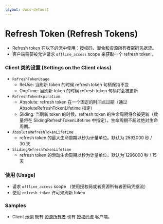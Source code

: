 ```yaml
---
layout: docs-default
---
```


# Refresh Token (Refresh Tokens)

- Refresh token 在以下的流中使用：授权码，混合和资源所有者密码凭据流。
- 客户端需要被允许请求 `offline_access` scope 来获取一个 refresh token 。

### Client 类的设置 (Settings on the Client class)
- `RefreshTokenUsage` 
    - ReUse: 当刷新 token 的时候 refresh token 句柄保持不变
    - OneTime: 当刷新 token 的时候 refresh token 句柄将会被更新
- `RefreshTokenExpiration`
    - Absolute: refresh token 在一个固定的时间点过期（通过 AbsoluteRefreshTokenLifetime 指定）
    - Sliding: 当刷新 token 的时候，refresh token 的生命周期将会被更新（数量将在 SlidingRefreshTokenLifetime 中指定）。生命周期不超过绝对生命周期。
- `AbsoluteRefreshTokenLifetime`
    - refresh token 的最大生命周期以秒为计量单位。默认为 2592000 秒 / 30 天
- `SlidingRefreshTokenLifetime`
    - refresh token 的滑动生命周期以秒为计量单位。默认为 1296000 秒 / 15 天

### 使用 (Usage)

- 请求 `offline_access` scope （使用授权码或者资源所有者密码凭据流）
- 使用 `refresh_token` 许可来刷新 token 


### Samples

- Client [示例](https://github.com/IdentityServer/IdentityServer3.Samples/tree/master/source/Clients) 既有 [资源所有者](https://github.com/IdentityServer/IdentityServer3.Samples/tree/master/source/Clients/ConsoleResourceOwnerRefreshTokenClient) 也有 [授权码流](https://github.com/IdentityServer/IdentityServer3.Samples/tree/master/source/Clients/MvcCodeFlowClientManual) 客户端。
